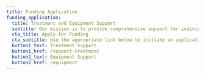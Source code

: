 ```yaml
---
title: Funding Application
funding_application:
  title: Treatment and Equipment Support
  subtitle: Our mission is to provide comprehensive support for individuals battling cancer who lack the financial resources for treatment, travel, and associated expenses. Additionally, we strive to bolster community healthcare centers by supplying essential equipment, financial aid, and supportive services tailored to the needs of cancer patients. Together, we aim to ensure equitable access to quality care and support throughout their journey to recovery.
  cta_title: Apply for Funding
  cta_subtitle: Use the appropriate link below to initiate an application for funding for Treatment or Equipment.
  button1_text: Treatment Support
  button1_href: /support-treatment
  button2_text: Equipment Support
  button2_href: /equipment
---
```

